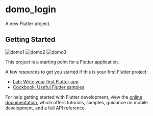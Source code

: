 # domo_login

A new Flutter project.

## Getting Started
![domo1](https://user-images.githubusercontent.com/39765665/176328869-368af3e9-43d2-4a36-ba78-7751eae09a69.jpg)
![domo2](https://user-images.githubusercontent.com/39765665/176328872-b3da7c01-b09e-4575-b6c0-30c9889d8851.jpg)
![domo3](https://user-images.githubusercontent.com/39765665/176328873-2e73b704-9707-4ca1-9226-e5d20f3df80e.jpg)

This project is a starting point for a Flutter application.

A few resources to get you started if this is your first Flutter project:

- [Lab: Write your first Flutter app](https://docs.flutter.dev/get-started/codelab)
- [Cookbook: Useful Flutter samples](https://docs.flutter.dev/cookbook)

For help getting started with Flutter development, view the
[online documentation](https://docs.flutter.dev/), which offers tutorials,
samples, guidance on mobile development, and a full API reference.
